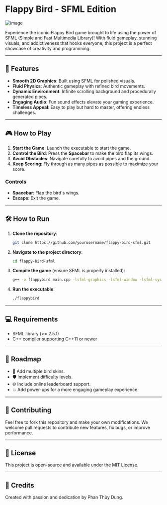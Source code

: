 # Flappy Bird - SFML Edition
![image](https://github.com/user-attachments/assets/7f096e16-ee38-4ad2-b9ac-9677b21afe46)

Experience the iconic Flappy Bird game brought to life using the power of SFML (Simple and Fast Multimedia Library)! With fluid gameplay, stunning visuals, and addictiveness that hooks everyone, this project is a perfect showcase of creativity and programming.

---

## 🌟 Features

- **Smooth 2D Graphics**: Built using SFML for polished visuals.
- **Fluid Physics**: Authentic gameplay with refined bird movements.
- **Dynamic Environment**: Infinite scrolling background and procedurally generated pipes.
- **Engaging Audio**: Fun sound effects elevate your gaming experience.
- **Timeless Appeal**: Easy to play but hard to master, offering endless challenges.

---

## 🎮 How to Play

1. **Start the Game**: Launch the executable to start the game.
2. **Control the Bird**: Press the **Spacebar** to make the bird flap its wings.
3. **Avoid Obstacles**: Navigate carefully to avoid pipes and the ground.
4. **Keep Scoring**: Fly through as many pipes as possible to maximize your score.

### Controls
- **Spacebar**: Flap the bird's wings.
- **Escape**: Exit the game.

---

## 🛠️ How to Run

1. **Clone the repository**:
   ```bash
   git clone https://github.com/yourusername/flappy-bird-sfml.git
   ```
2. **Navigate to the project directory**:
   ```bash
   cd flappy-bird-sfml
   ```
3. **Compile the game** (ensure SFML is properly installed):
   ```bash
   g++ -o flappybird main.cpp -lsfml-graphics -lsfml-window -lsfml-system
   ```
4. **Run the executable**:
   ```bash
   ./flappybird
   ```

---

## 💻 Requirements

- SFML library (>= 2.5.1)
- C++ compiler supporting C++11 or newer

---

## 🚀 Roadmap

- 🌈 Add multiple bird skins.
- 🛡️ Implement difficulty levels.
- 🌐 Include online leaderboard support.
- 💥 Add power-ups for a more engaging gameplay experience.

---

## 🤝 Contributing

Feel free to fork this repository and make your own modifications. We welcome pull requests to contribute new features, fix bugs, or improve performance.

---

## 📜 License

This project is open-source and available under the [MIT License](LICENSE).

---

## 🎉 Credits

Created with passion and dedication by Phan Thùy Dung.
